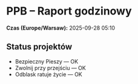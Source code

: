 # PPB – Raport godzinowy
**Czas (Europe/Warsaw):** 2025-09-28 05:10

## Status projektów
- Bezpieczny Pieszy — OK
- Zwolnij przy przejściu — OK
- Odblask ratuje życie — OK

